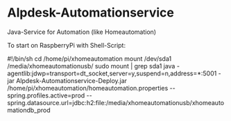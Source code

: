 # Alpdesk-Automationservice
Java-Service for Automation (like Homeautomation)

To start on RaspberryPi with Shell-Script:

#!/bin/sh
cd /home/pi/xhomeautomation
mount /dev/sda1 /media/xhomeautomationusb/
sudo mount | grep sda1
java -agentlib:jdwp=transport=dt_socket,server=y,suspend=n,address=*:5001 -jar Alpdesk-Automationservice-Deploy.jar /home/pi/xhomeautomation/homeautomation.properties --spring.profiles.active=prod --spring.datasource.url=jdbc:h2:file:/media/xhomeautomationusb/xhomeautomationdb_prod
